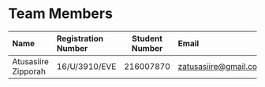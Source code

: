 # Team Members

|      Name           | Registration Number |  Student Number     |    Email                |
| :-----------------  |   :---------------  |  :-------------:    | :-------------------    |
| Atusasiire Zipporah |   16/U/3910/EVE     |  216007870          |  zatusasiire@gmail.com  |
